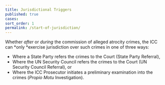 ```yaml
---
title: Jurisdictional Triggers
published: true
cases:
sort_order: 1
permalink: /start-of-jurisdiction/
---
```



Whether *after* or *during* the commission of alleged atrocity crimes, the ICC can *only&nbsp;*exercise jurisdiction over such crimes in one of three ways:

* Where a State Party refers the crimes to the Court (State Party Referral),
* Where the UN Security Council refers the crimes to the Court (UN Security Council Referral), or
* Where the ICC Prosecutor initiates a preliminary examination into the crimes (*Propio Motu* Investigation).